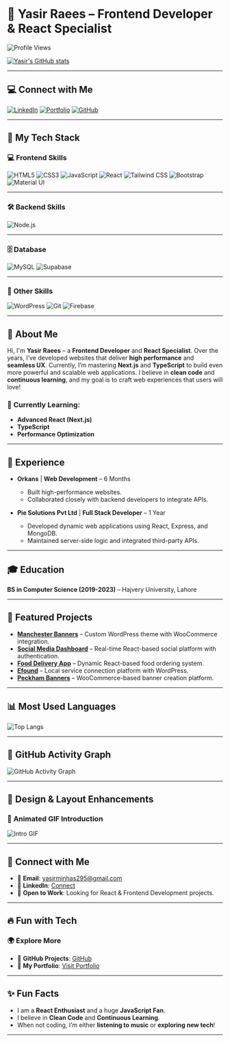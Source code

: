 # 🚀 Yasir Raees – Frontend Developer & React Specialist  
![Profile Views](https://komarev.com/ghpvc/?username=developer-yasir&color=blue&style=flat)  

[![Yasir's GitHub stats](https://github-readme-stats.vercel.app/api?username=developer-yasir&show_icons=true&count_private=true&theme=highcontrast)](https://github.com/developer-yasir)  

---

## 💻 **Connect with Me**  
[![LinkedIn](https://img.shields.io/badge/LinkedIn-Connect-blue?style=flat&logo=linkedin)](https://www.linkedin.com/in/developer-yasir/)  [![Portfolio](https://img.shields.io/badge/Portfolio-Visit-green?style=flat&logo=google-chrome)](https://www.yasirraees.com)  [![GitHub](https://img.shields.io/badge/GitHub-Profile-black?style=flat&logo=github)](https://github.com/developer-yasir)

---

## 🎨 **My Tech Stack**

### 💻 **Frontend Skills**  
![HTML5](https://img.shields.io/badge/HTML5-%23E34F26.svg?style=flat&logo=html5&logoColor=white) ![CSS3](https://img.shields.io/badge/CSS3-%231572B6.svg?style=flat&logo=css3&logoColor=white) ![JavaScript](https://img.shields.io/badge/JavaScript-%23F7DF1E.svg?style=flat&logo=javascript&logoColor=black) ![React](https://img.shields.io/badge/React-%2361DAFB.svg?style=flat&logo=react&logoColor=black) ![Tailwind CSS](https://img.shields.io/badge/TailwindCSS-%2306B6D4.svg?style=flat&logo=tailwind-css&logoColor=white) ![Bootstrap](https://img.shields.io/badge/Bootstrap-%23563D7C.svg?style=flat&logo=bootstrap&logoColor=white) ![Material UI](https://img.shields.io/badge/Material--UI-%230081CB.svg?style=flat&logo=mui&logoColor=white)

---

### 🛠 **Backend Skills**  
![Node.js](https://img.shields.io/badge/Node.js-%2343853D.svg?style=flat&logo=node.js&logoColor=white)

---

### 🗄 **Database**  
![MySQL](https://img.shields.io/badge/MySQL-%234479A1.svg?style=flat&logo=mysql&logoColor=white) ![Supabase](https://img.shields.io/badge/Supabase-%233ECF8E.svg?style=flat&logo=supabase&logoColor=white)

---

### 🔧 **Other Skills**  
![WordPress](https://img.shields.io/badge/WordPress-%2321759B.svg?style=flat&logo=wordpress&logoColor=white) ![Git](https://img.shields.io/badge/Git-%23F05032.svg?style=flat&logo=git&logoColor=white) ![Firebase](https://img.shields.io/badge/Firebase-%23FFCA28.svg?style=flat&logo=firebase&logoColor=black)

---

## 🌟 **About Me**  
Hi, I'm **Yasir Raees** – a **Frontend Developer** and **React Specialist**. Over the years, I’ve developed websites that deliver **high performance** and **seamless UX**. Currently, I’m mastering **Next.js** and **TypeScript** to build even more powerful and scalable web applications. I believe in **clean code** and **continuous learning**, and my goal is to craft web experiences that users will love!  

### 📌 **Currently Learning**:  
- **Advanced React (Next.js)**  
- **TypeScript**  
- **Performance Optimization**

---

## 💼 **Experience**  

- **Orkans** | **Web Development** – 6 Months  
  - Built high-performance websites.
  - Collaborated closely with backend developers to integrate APIs.

- **Pie Solutions Pvt Ltd** | **Full Stack Developer** – 1 Year  
  - Developed dynamic web applications using React, Express, and MongoDB.
  - Maintained server-side logic and integrated third-party APIs.

---

## 🎓 **Education**  
**BS in Computer Science (2019-2023)** – Hajvery University, Lahore  

---

## 🚀 **Featured Projects**  

- **[Manchester Banners](https://manchesterbanners.co.uk)** – Custom WordPress theme with WooCommerce integration.  
- **[Social Media Dashboard](https://stellular-pixie-a0846f.netlify.app)** – Real-time React-based social platform with authentication.  
- **[Food Delivery App](https://profound-baklava-68f683.netlify.app)** – Dynamic React-based food ordering system.  
- **[Efound](https://efound.co.uk)** – Local service connection platform with WordPress.  
- **[Peckham Banners](https://peckhambanners.co.uk)** – WooCommerce-based banner creation platform.  

---

## 📊 **Most Used Languages**

![Top Langs](https://github-readme-stats.vercel.app/api/top-langs/?username=developer-yasir&layout=compact&theme=highcontrast)

---

## 📅 **GitHub Activity Graph**  
![GitHub Activity Graph](https://github-readme-activity-graph.vercel.app/graph?username=developer-yasir&theme=react-dark)

---

## 🎨 **Design & Layout Enhancements**  

### 🚀 **Animated GIF Introduction**  
![Intro GIF](https://media.giphy.com/media/qgQUggAC3Pfv687qPC/giphy.gif)

---

## 🤝 **Connect with Me**  
- 📧 **Email**: yasirminhas295@gmail.com  
- 💼 **LinkedIn**: [Connect](https://www.linkedin.com/in/developer-yasir/)  
- 📌 **Open to Work**: Looking for React & Frontend Development projects.

---

## 🔥 **Fun with Tech**  
### 🌍 **Explore More**  
- 🔗 **GitHub Projects**: [GitHub](https://github.com/developer-yasir)  
- 💼 **My Portfolio**: [Visit Portfolio](https://www.yasirraees.com)

---

## ✨ **Fun Facts**  
- I am a **React Enthusiast** and a huge **JavaScript Fan**.  
- I believe in **Clean Code** and **Continuous Learning**.  
- When not coding, I’m either **listening to music** or **exploring new tech**!  

---
